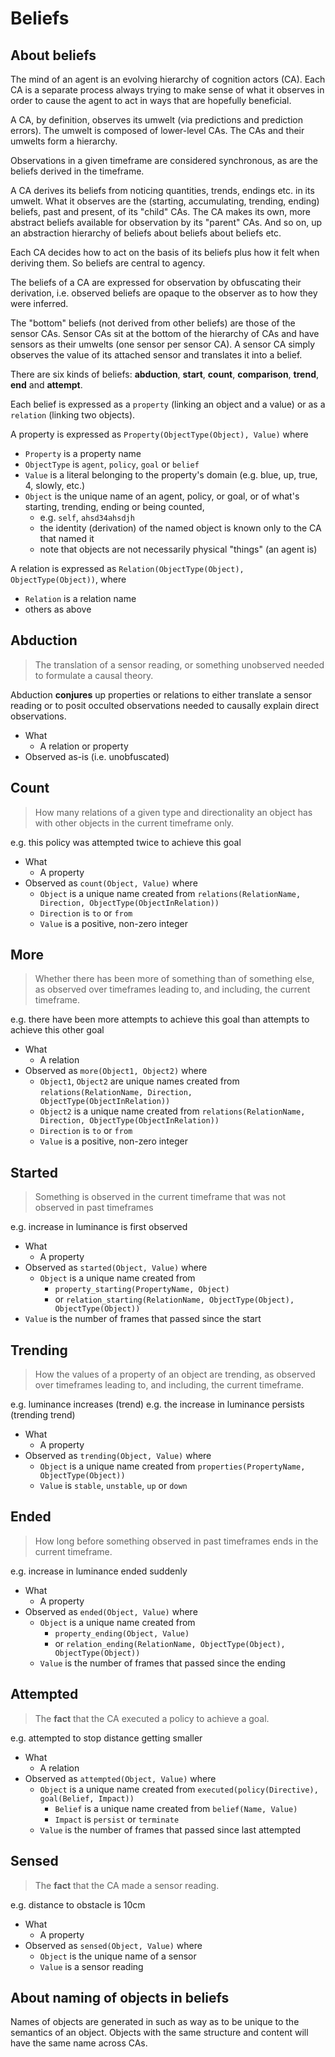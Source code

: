 # Beliefs

## About beliefs

The mind of an agent is an evolving hierarchy of cognition actors (CA). Each CA is a separate process always trying to make sense of what it observes in order to cause the agent to act in ways that are hopefully beneficial.

A CA, by definition, observes its umwelt (via predictions and prediction errors). The umwelt is composed of lower-level CAs. The CAs and their umwelts form a hierarchy.

Observations in a given timeframe are considered synchronous, as are the beliefs derived in the timeframe.

A CA derives its beliefs from noticing quantities, trends, endings etc. in its umwelt.  What it observes are the (starting, accumulating, trending, ending) beliefs, past and present, of its "child" CAs. The CA makes its own, more abstract beliefs available for observation by its "parent" CAs. And so on, up an abstraction hierarchy of beliefs about beliefs about beliefs etc.

Each CA decides how to act on the basis of its beliefs plus how it felt when deriving them. So beliefs are central to agency.

The beliefs of a CA are expressed for observation by obfuscating their derivation, i.e. observed beliefs are opaque to the observer as to how they were inferred.

The "bottom" beliefs (not derived from other beliefs) are those of the sensor CAs.
Sensor CAs sit at the bottom of the hierarchy of CAs and have sensors as their umwelts (one sensor per sensor CA).
A sensor CA simply observes the value of its attached sensor and translates it into a belief.

There are six kinds of beliefs: **abduction**, **start**, **count**, **comparison**, **trend**, **end** and **attempt**.

Each belief is expressed as a `property` (linking an object and a value) or as a `relation` (linking two objects).

A property is expressed as `Property(ObjectType(Object), Value)` where

* `Property` is a property name
* `ObjectType` is `agent`, `policy`, `goal` or `belief`
* `Value` is a literal belonging to the property's domain (e.g. blue, up, true, 4, slowly, etc.)
* `Object` is the unique name of an agent, policy, or goal, or of what's starting, trending, ending or being counted,
  * e.g. `self`, `ahsd34ahsdjh`
  * the identity (derivation) of the named object is known only to the CA that named it
  * note that objects are not necessarily physical "things" (an agent is)

A relation is expressed as  `Relation(ObjectType(Object), ObjectType(Object))`, where

* `Relation` is a relation name
* others as above

## Abduction

> The translation of a sensor reading, or something unobserved needed to formulate a causal theory.

Abduction **conjures** up properties or relations to either translate a sensor reading or to posit occulted observations needed to causally explain direct observations.

* What
  * A relation or property
* Observed as-is (i.e. unobfuscated)

## Count

> How many relations of a given type and directionality an object has with other objects in the current timeframe only.

e.g. this policy was attempted twice to achieve this goal

* What
  * A property
* Observed as `count(Object, Value)` where
  * `Object` is a unique name created from `relations(RelationName, Direction, ObjectType(ObjectInRelation))`
  * `Direction` is `to` or `from`
  * `Value` is a positive, non-zero integer

## More

> Whether there has been more of something than of something else, as observed over timeframes leading to, and including, the current timeframe.

e.g. there have been more attempts to achieve this goal than attempts to achieve this other goal

* What
  * A relation
* Observed as `more(Object1, Object2)` where
  * `Object1`, `Object2` are unique names created from `relations(RelationName, Direction, ObjectType(ObjectInRelation))`
  * `Object2` is a unique name created from `relations(RelationName, Direction, ObjectType(ObjectInRelation))`
  * `Direction` is `to` or `from`
  * `Value` is a positive, non-zero integer

## Started

> Something is observed in the current timeframe that was not observed in past timeframes

e.g. increase in luminance is first observed

* What
  * A property
* Observed as `started(Object, Value)` where
  * `Object` is a unique name created from
    * `property_starting(PropertyName, Object)`
    * or `relation_starting(RelationName, ObjectType(Object), ObjectType(Object))`
* `Value` is the number of frames that passed since the start

## Trending

> How the values of a property of an object are trending, as observed over timeframes leading to, and including, the current timeframe.

e.g. luminance increases (trend)
e.g. the increase in luminance persists (trending trend)

* What
  * A property
* Observed as `trending(Object, Value)` where
  * `Object` is a unique name created from `properties(PropertyName, ObjectType(Object))`
  * `Value` is `stable`, `unstable`, `up` or `down`

## Ended

> How long before something observed in past timeframes ends in the current timeframe.

e.g. increase in luminance ended suddenly

* What
  * A property
* Observed as `ended(Object, Value)` where
  * `Object` is a unique name created from
    * `property_ending(Object, Value)`
    * or `relation_ending(RelationName, ObjectType(Object), ObjectType(Object))`
  * `Value` is the number of frames that passed since the ending

## Attempted

> The **fact** that the CA executed a policy to achieve a goal.

e.g. attempted to stop distance getting smaller

* What
  * A relation
* Observed as `attempted(Object, Value)` where
  * `Object` is a unique name created from `executed(policy(Directive), goal(Belief, Impact))`
    * `Belief` is a unique name created from `belief(Name, Value)`
    * `Impact` is `persist` or `terminate`
  * `Value` is the number of frames that passed since last attempted

## Sensed

> The **fact** that the CA made a sensor reading.

e.g. distance to obstacle is 10cm

* What
  * A property
* Observed as `sensed(Object, Value)` where
  * `Object` is the unique name of a sensor
  * `Value` is a sensor reading

## About naming of objects in beliefs

Names of objects are generated in such as way as to be unique to the semantics of an object.
Objects with the same structure and content will have the same name across CAs.
